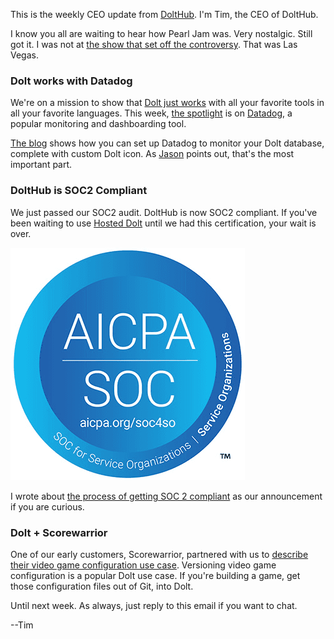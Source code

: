 This is the weekly CEO update from [DoltHub](https://www.dolthub.com/). I'm Tim, the CEO of DoltHub. 

I know you all are waiting to hear how Pearl Jam was. Very nostalgic. Still got it. I was not at [the show that set off the controversy](https://people.com/pearl-jam-frontman-eddie-vedder-slams-diabolical-lie-in-harrison-butker-controversial-commencement-speech-8651427). That was Las Vegas.

### Dolt works with Datadog

We're on a mission to show that [Dolt just works](https://docs.dolthub.com/guides/dolt-tested-apps) with all your favorite tools in all your favorite languages. This week, [the spotlight](https://www.dolthub.com/blog/2024-05-17-dolt-datadog-dashboards/) is on [Datadog](https://www.datadoghq.com/), a popular monitoring and dashboarding tool.

[The blog](https://www.dolthub.com/blog/2024-05-17-dolt-datadog-dashboards/) shows how you can set up Datadog to monitor your Dolt database, complete with custom Dolt icon. As [Jason](https://www.dolthub.com/team#jason) points out, that's the most important part. 

### DoltHub is SOC2 Compliant

We just passed our SOC2 audit. DoltHub is now SOC2 compliant. If you've been waiting to use [Hosted Dolt](https://hosted.doltdb.com) until we had this certification, your wait is over.

[![SOC 2](../images/soc2-badge.png)](https://www.dolthub.com/blog/2024-05-22-soc2/)

I wrote about [the process of getting SOC 2 compliant](https://www.dolthub.com/blog/2024-05-22-soc2/) as our announcement if you are curious.

### Dolt + Scorewarrior

One of our early customers, Scorewarrior, partnered with us to [describe their video game configuration use case](https://www.dolthub.com/blog/2024-05-20-dolt-scorewarrior/). Versioning video game configuration is a popular Dolt use case. If you're building a game, get those configuration files out of Git, into Dolt.

Until next week. As always, just reply to this email if you want to chat.

--Tim
